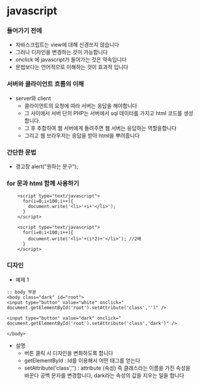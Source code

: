 # javascript

### 들어가기 전에
* 자바스크립트는 view에 대해 신경쓰지 않습니다
* 그러나 디자인을 변경하는 것이 가능합니다
* onclick 에 javascript가 들어가는 것은 약속입니다
* 문법보다는 언어적으로 이해하는 것이 효과적 입니다

### 서버와 클라이언트 흐름의 이해
* server와 client
	* 클라이언트의 요청에 따라 서버는 응답을 해야합니다
	* 그 사이에서 서버 단의 PHP는 서버에서 sql 데이터를 가지고 html 코드를 생성합니다.
	* 그 후 추합하여 웹 서버에게 돌려주면 웹 서버는 응답하는 역할을합니다
	* 그리고 웹 브라우저는 응답을 받아 html을 뿌려줍니다

### 간단한 문법
* 경고창 alert("원하는 문구");

### for 문과 html 함께 사용하기
```
    <script type="text/javascript">
      for(i=0;i<100;i++){
        document.write('<li>'+i+'</li>');
      }
    </script>
    
    <script type="text/javascript">
      for(i=0;i<100;i++){
        document.write('<li>'+(i*2)+'</li>'); //2배
      }
    </script>
```
### 디자인
* 예제 1
```
:: body 부분
<body class="dark" id="root">
<input type="button" value="white" onclick=" document.getElementById('root').setAttribute('class','')" />

<input type="button" value="dark" onclick=" document.getElementById('root').setAttribute('class','dark')" />

</body>
```
* 설명
	* 버튼 클릭 시 디자인을 변화하도록 합니다
	* getElementById : Id를 이용해서 어떤 태그를 얻는다
	* setAttribute('class','') : attribute (속성) 즉 클래스라는 이름을 가진 속성을 바꾼다 공백 문자를 변경합니다, dark라는 속성의 값을 지우는 일을 합니다
